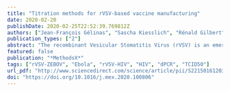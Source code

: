 ```yaml
---
title: "Titration methods for rVSV-based vaccine manufacturing"
date: 2020-02-20
publishDate: 2020-02-25T22:52:39.769812Z
authors: ["Jean-François Gélinas", "Sascha Kiesslich", "Rénald Gilbert", "Amine A. Kamen"]
publication_types: ["2"]
abstract: "The recombinant Vesicular Stomatitis Virus (rVSV) is an emerging platform for viral vector-based vaccines. Promising results have been reported in clinical trials for the rVSV-ZEBOV vaccine for Ebola virus disease prevention. In this study, we describe the titration tools elaborated to assess the titre of rVSV-ZEBOV productions. - A streamlined Median Tissue Culture Infectious Dose (TCID50) assay to determine the infectious titer of this vaccine was established. - A digital polymerase chain reaction (dPCR) assay to assess the total number of viral particles present in cell-free culture supernatants of rVSV productions was developed. - These assays are used to titre rVSV-ZEBOV samples and characterize the ratio of total particles to infectious units for monitoring process robustness and product quality attributes and can be used to titre samples generated in the production of further rVSV vectors."
featured: false
publication: "*MethodsX*"
tags: ["rVSV-ZEBOV", "Ebola", "rVSV-HIV", "HIV", "dPCR", "TCID50"]
url_pdf: "http://www.sciencedirect.com/science/article/pii/S2215016120300261"
doi: "https://doi.org/10.1016/j.mex.2020.100806"
---
```


